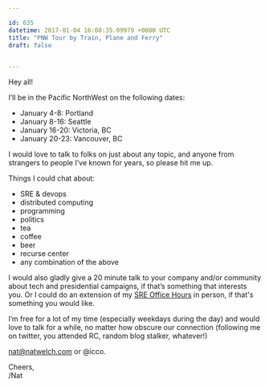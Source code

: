 ```yaml
---

id: 635
datetime: 2017-01-04 16:08:35.09979 +0000 UTC
title: "PNW Tour by Train, Plane and Ferry"
draft: false


---
```


Hey all!

I’ll be in the Pacific NorthWest on the following dates:

 - January 4-8: Portland
 - January 8-16: Seattle
 - January 16-20: Victoria, BC
 - January 20-23: Vancouver, BC

I would love to talk to folks on just about any topic, and anyone from strangers to people I’ve known for years, so please hit me up.

Things I could chat about:

 - SRE & devops
 - distributed computing
 - programming
 - politics
 - tea
 - coffee
 - beer
 - recurse center
 - any combination of the above

I would also gladly give a 20 minute talk to your company and/or community about tech and presidential campaigns, if that’s something that interests you. Or I could do an extension of my [SRE Office Hours](https://writing.natwelch.com/post/615) in person, if that's something you would like.

I’m free for a lot of my time (especially weekdays during the day) and would love to talk for a while, no matter how obscure our connection (following me on twitter, you attended RC, random blog stalker, whatever!)

<nat@natwelch.com> or @icco.

Cheers,  
/Nat
